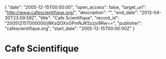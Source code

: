{
  "date": "2005-12-15T00:00:00", 
  "open_access": false, 
  "target_url": "http://www.cafescientifique.org/", 
  "description": "", 
  "end_date": "2013-04-30T23:59:59Z", 
  "title": "Cafe Scientifique", 
  "record_id": "20051215T000000/jRKsQOXxGPmNJK5zzjv9Rw==", 
  "publisher": "cafescientifique.org", 
  "start_date": "2005-12-15T00:00:00Z"
}

# Cafe Scientifique

